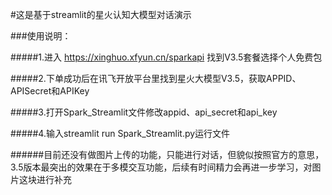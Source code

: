 #这是基于streamlit的星火认知大模型对话演示

###使用说明：

#####1.进入 https://xinghuo.xfyun.cn/sparkapi 找到V3.5套餐选择个人免费包

#####2.下单成功后在讯飞开放平台里找到星火大模型V3.5，获取APPID、APISecret和APIKey

#####3.打开Spark_Streamlit文件修改appid、api_secret和api_key

#####4.输入streamlit run Spark_Streamlit.py运行文件

######目前还没有做图片上传的功能，只能进行对话，但貌似按照官方的意思，3.5版本最突出的效果在于多模交互功能，后续有时间精力会再进一步学习，对图片这块进行补充
